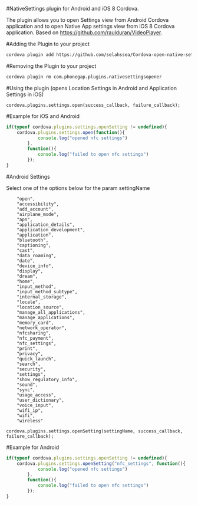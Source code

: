 #NativeSettings plugin for Android and iOS 8 Cordova.

The plugin allows you to open Settings view from Android Cordova application and to open Native App settings view from iOS 8 Cordova application. Based on https://github.com/raulduran/VideoPlayer.

#Adding the Plugin to your project

```bash
cordova plugin add https://github.com/selahssea/Cordova-open-native-settings.git
```

#Removing the Plugin to your project

```bash
cordova plugin rm com.phonegap.plugins.nativesettingsopener
```

#Using the plugin (opens Location Settings in Android and Application Settings in iOS)

```
cordova.plugins.settings.open(success_callback, failure_callback);
```

#Example for iOS and Android

```js
if(typeof cordova.plugins.settings.openSetting != undefined){
    cordova.plugins.settings.open(function(){
            console.log("opened nfc settings")
        },
        function(){
            console.log("failed to open nfc settings")
        });
}
```

#Android Settings

Select one of the options below for the param settingName
```
    "open",
    "accessibility",
    "add_account",
    "airplane_mode",
    "apn",
    "application_details",
    "application_development",
    "application",
    "bluetooth",
    "captioning",
    "cast",
    "data_roaming",
    "date",
    "device_info",
    "display",
    "dream",
    "home",
    "input_method",
    "input_method_subtype",
    "internal_storage",
    "locale",
    "location_source",
    "manage_all_applications",
    "manage_applications",
    "memory_card",
    "network_operator",
    "nfcsharing",
    "nfc_payment",
    "nfc_settings",
    "print",
    "privacy",
    "quick_launch",
    "search",
    "security",
    "settings",
    "show_regulatory_info",
    "sound",
    "sync",
    "usage_access",
    "user_dictionary",
    "voice_input",
    "wifi_ip",
    "wifi",
    "wireless"
```

```
cordova.plugins.settings.openSetting(settingName, success_callback, failure_callback);
```

#Example for Android

```js
if(typeof cordova.plugins.settings.openSetting != undefined){
    cordova.plugins.settings.openSetting("nfc_settings", function(){
            console.log("opened nfc settings")
        },
        function(){
            console.log("failed to open nfc settings")
        });
}
```